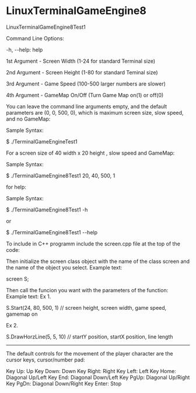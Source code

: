 # LinuxTerminalGameEngine8
LinuxTerminalGameEngine8Test1

Command Line Options:

-h, --help:
help

1st Argument - Screen Width (1-24 for standard Terminal size)

2nd Argument - Screen Height (1-80 for standard Teminal size)

3rd Argument - Game Speed (100-500 larger numbers are slower)

4th Argument - GameMap On/Off (Turn Game Map on(1) or off(0)

You can leave the command line arguments empty, and the default parameters are (0, 0, 500, 0),
which is maximum screen size, slow speed, and no GameMap:

Sample Syntax:

$ ./TerminalGameEngineTest1

For a screen size of 40 width x 20 height , slow speed and GameMap:

Sample Syntax:



$ ./TerminalGameEngine8Test1 20, 40, 500, 1

for help:


Sample Syntax:

$ ./TerminalGameEngine8Test1 -h

or 

$ ./TerminalGameEngine8Test1 --help


To include in C++ programm include the screen.cpp file at the top of the code:

<include screen.cpp>

Then initialize the screen class object with the name of the class screen and the name of the object you select. 
Example text:

screen S;

Then call the funcion you want with the parameters of the function:
Example text:
Ex 1.


S.Start(24, 80, 500, 1) // screen height, screen width, game speed, gamemap on


Ex 2. 

S.DrawHorzLine(5, 5, 10) // startY position, startX position, line length


-----------------------
The default controls for the movement of the player character are the cursor keys, cursor/number pad:

Key Up: Up
Key Down: Down
Key Right: Right
Key Left: Left
Key Home: Diagonal Up/Left
Key End: Diagonal Down/Left
Key PgUp: Diagonal Up/Right
Key PgDn: Diagonal Down/Right
Key Enter: Stop

